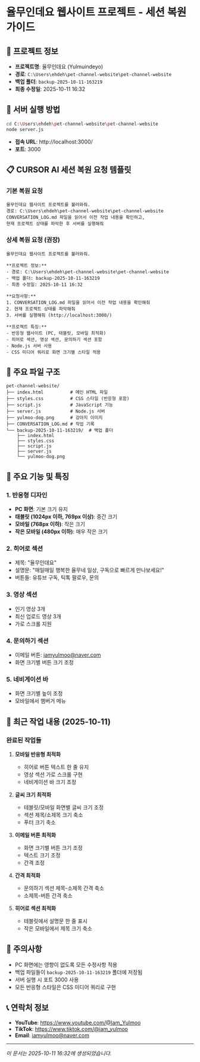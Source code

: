 # 율무인데요 웹사이트 프로젝트 - 세션 복원 가이드

## 📁 프로젝트 정보
- **프로젝트명**: 율무인데요 (Yulmuindeyo)
- **경로**: `C:\Users\ehdeh\pet-channel-website\pet-channel-website`
- **백업 폴더**: `backup-2025-10-11-163219`
- **최종 수정일**: 2025-10-11 16:32

## 🚀 서버 실행 방법
```bash
cd C:\Users\ehdeh\pet-channel-website\pet-channel-website
node server.js
```
- **접속 URL**: http://localhost:3000/
- **포트**: 3000

## 📋 CURSOR AI 세션 복원 요청 템플릿

### 기본 복원 요청
```
율무인데요 웹사이트 프로젝트를 불러와줘. 
경로: C:\Users\ehdeh\pet-channel-website\pet-channel-website
CONVERSATION_LOG.md 파일을 읽어서 이전 작업 내용을 확인하고, 
현재 프로젝트 상태를 파악한 후 서버를 실행해줘
```

### 상세 복원 요청 (권장)
```
율무인데요 웹사이트 프로젝트를 불러와줘.

**프로젝트 정보:**
- 경로: C:\Users\ehdeh\pet-channel-website\pet-channel-website
- 백업 폴더: backup-2025-10-11-163219
- 최종 수정일: 2025-10-11 16:32

**요청사항:**
1. CONVERSATION_LOG.md 파일을 읽어서 이전 작업 내용을 확인해줘
2. 현재 프로젝트 상태를 파악해줘
3. 서버를 실행해줘 (http://localhost:3000/)

**프로젝트 특징:**
- 반응형 웹사이트 (PC, 태블릿, 모바일 최적화)
- 히어로 섹션, 영상 섹션, 문의하기 섹션 포함
- Node.js 서버 사용
- CSS 미디어 쿼리로 화면 크기별 스타일 적용
```

## 📂 주요 파일 구조
```
pet-channel-website/
├── index.html          # 메인 HTML 파일
├── styles.css          # CSS 스타일 (반응형 포함)
├── script.js           # JavaScript 기능
├── server.js           # Node.js 서버
├── yulmoo-dog.png      # 강아지 이미지
├── CONVERSATION_LOG.md # 작업 기록
└── backup-2025-10-11-163219/  # 백업 폴더
    ├── index.html
    ├── styles.css
    ├── script.js
    ├── server.js
    └── yulmoo-dog.png
```

## 🎯 주요 기능 및 특징

### 1. 반응형 디자인
- **PC 화면**: 기본 크기 유지
- **태블릿 (1024px 이하, 769px 이상)**: 중간 크기
- **모바일 (768px 이하)**: 작은 크기
- **작은 모바일 (480px 이하)**: 매우 작은 크기

### 2. 히어로 섹션
- 제목: "율무인데요"
- 설명문: "매일매일 행복한 율무네 일상, 구독으로 빠르게 만나보세요!"
- 버튼들: 유튜브 구독, 틱톡 팔로우, 문의

### 3. 영상 섹션
- 인기 영상 3개
- 최신 업로드 영상 3개
- 가로 스크롤 지원

### 4. 문의하기 섹션
- 이메일 버튼: iamyulmoo@naver.com
- 화면 크기별 버튼 크기 조정

### 5. 네비게이션 바
- 화면 크기별 높이 조정
- 모바일에서 햄버거 메뉴

## 🔧 최근 작업 내용 (2025-10-11)

### 완료된 작업들
1. **모바일 반응형 최적화**
   - 히어로 버튼 텍스트 한 줄 유지
   - 영상 섹션 가로 스크롤 구현
   - 네비게이션 바 크기 조정

2. **글씨 크기 최적화**
   - 테블릿/모바일 화면별 글씨 크기 조정
   - 섹션 제목/소제목 크기 축소
   - 푸터 크기 축소

3. **이메일 버튼 최적화**
   - 화면 크기별 버튼 크기 조정
   - 텍스트 크기 조정
   - 간격 조정

4. **간격 최적화**
   - 문의하기 섹션 제목-소제목 간격 축소
   - 소제목-버튼 간격 축소

5. **히어로 섹션 최적화**
   - 테블릿에서 설명문 한 줄 표시
   - 작은 모바일에서 제목 크기 축소

## 🚨 주의사항
- PC 화면에는 영향이 없도록 모든 수정사항 적용
- 백업 파일들이 `backup-2025-10-11-163219` 폴더에 저장됨
- 서버 실행 시 포트 3000 사용
- 모든 반응형 스타일은 CSS 미디어 쿼리로 구현

## 📞 연락처 정보
- **YouTube**: https://www.youtube.com/@Iam_Yulmoo
- **TikTok**: https://www.tiktok.com/@iam_yulmoo
- **Email**: iamyulmoo@naver.com

---
*이 문서는 2025-10-11 16:32에 생성되었습니다.*














